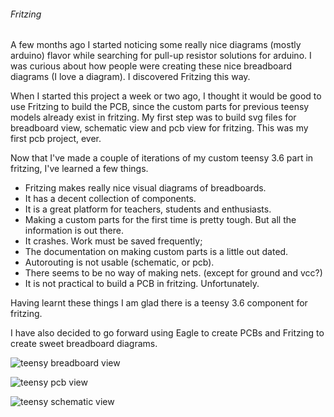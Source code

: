 ###### Fritzing
A few months ago I started noticing some really nice diagrams (mostly arduino) flavor while searching for pull-up resistor solutions for arduino. I was curious about how people were creating these nice breadboard diagrams (I love a diagram). I discovered Fritzing this way. 

When I started this project a week or two ago, I thought it would be good to use Fritzing to build the PCB, since the custom parts for previous teensy models already exist in fritzing. My first step was to build svg files for breadboard view, schematic view and pcb view for fritzing. This was my first pcb project, ever. 

Now that I've made a couple of iterations of my custom teensy 3.6 part in fritzing, I've learned a few things. 
  * Fritzing makes really nice visual diagrams of breadboards.
  * It has a decent collection of components.
  * It is a great platform for teachers, students and enthusiasts. 
  * Making a custom parts for the first time is pretty tough. But all the information is out there.  
  * It crashes. Work must be saved frequently;    
  * The documentation on making custom parts is a little out dated.
  * Autorouting is not usable (schematic, or pcb).
  * There seems to be no way of making nets. (except for ground and vcc?)
  * It is not practical to build a PCB in fritzing. Unfortunately. 
  
Having learnt these things I am glad there is a teensy 3.6 component for fritzing.

I have also decided to go forward using Eagle to create PCBs and Fritzing to create sweet breadboard diagrams. 

![teensy breadboard view](https://github.com/newdigate/teensy-3.6/blob/master/fritzing/png/teensy3-6_default_fritzing_breadboard.png?raw=true "teensy 3.6 pcb for fritzing")

![teensy pcb view](https://github.com/newdigate/teensy-3.6/blob/master/fritzing/png/teensy3-6_default_fritzing_pcb.png?raw=true "teensy 3.6 pcb for fritzing")

![teensy schematic view](https://github.com/newdigate/teensy-3.6/blob/master/fritzing/png/teensy3-6_default_fritzing_schematic.png?raw=true "teensy 3.6 pcb for fritzing")
